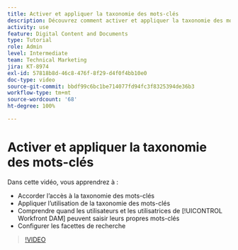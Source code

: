 ```yaml
---
title: Activer et appliquer la taxonomie des mots-clés
description: Découvrez comment activer et appliquer la taxonomie des mots-clés, quand les personnes peuvent saisir leurs propres mots-clés, et comment configurer les facettes de recherche dans [!UICONTROL Workfront DAM].
activity: use
feature: Digital Content and Documents
type: Tutorial
role: Admin
level: Intermediate
team: Technical Marketing
jira: KT-8974
exl-id: 57818b8d-46c8-476f-8f29-d4f0f4bb10e0
doc-type: video
source-git-commit: bbdf99c6bc1be714077fd94fc3f8325394de36b3
workflow-type: tm+mt
source-wordcount: '68'
ht-degree: 100%

---
```


# Activer et appliquer la taxonomie des mots-clés

Dans cette vidéo, vous apprendrez à :

* Accorder l’accès à la taxonomie des mots-clés
* Appliquer l’utilisation de la taxonomie des mots-clés
* Comprendre quand les utilisateurs et les utilisatrices de [!UICONTROL Workfront DAM] peuvent saisir leurs propres mots-clés
* Configurer les facettes de recherche

>[!VIDEO](https://video.tv.adobe.com/v/3419500/?quality=12&learn=on&enablevpops=1&captions=fre_fr)
